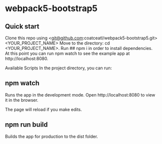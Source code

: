 # webpack5-bootstrap5
## Quick start
Clone this repo using <git@github.com:coatceatl/webpack5-bootstrap5.git> <YOUR_PROJECT_NAME>
Move to the directory: cd <YOUR_PROJECT_NAME>.
Run ## npm i in order to install dependencies.
At this point you can run npm watch to see the example app at http://localhost:8080.

Available Scripts
In the project directory, you can run:

## npm watch
Runs the app in the development mode.
Open http://localhost:8080 to view it in the browser.

The page will reload if you make edits.

## npm run build
Builds the app for production to the dist folder.
